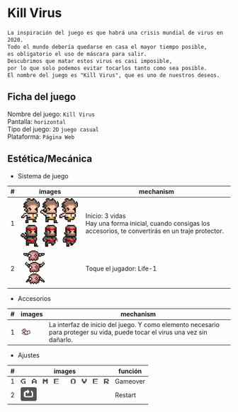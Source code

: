 # Kill Virus
```
La inspiración del juego es que habrá una crisis mundial de virus en 2020. 
Todo el mundo debería quedarse en casa el mayor tiempo posible, 
es obligatorio el uso de máscara para salir. 
Descubrimos que matar estos virus es casi imposible, 
por lo que solo podemos evitar tocarlos tanto como sea posible. 
El nombre del juego es "Kill Virus", que es uno de nuestros deseos.

```
## Ficha del juego
  Nombre del juego: `Kill Virus`  
  Pantalla: `horizontal`  
  Tipo del juego: `2D` `juego casual`  
  Plataforma: `Página Web`    

## Estética/Mecánica
- Sistema de juego

|#|images|mechanism|
|---|---|----|
|1|![Player](https://github.com/7Mumu/7Mumu.github.io/blob/master/assets/image/character.png)|Inicio: 3 vidas<br>Hay una forma inicial, cuando consigas los accesorios, te convertirás en un traje protector.|
|2|![Virus](https://github.com/7Mumu/7Mumu.github.io/blob/master/assets/image/virus1.png)|Toque el jugador: Life-1|


- Accesorios

|#|images|mechanism|
|---|---|----|
|1|![Mask](https://github.com/7Mumu/7Mumu.github.io/blob/master/assets/image/mask.png)|La interfaz de inicio del juego. Y como elemento necesario para proteger su vida, puede tocar el virus una vez sin dañarlo.|


- Ajustes

|#|images|función|
|---|---|----|
|1|![Gameover](https://github.com/7Mumu/7Mumu.github.io/blob/master/assets/image/gameover.png)|Gameover|
|2|![Restart](https://github.com/7Mumu/7Mumu.github.io/blob/master/assets/image/restart.png)|Restart|
